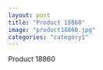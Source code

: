 ```yaml
---
layout: post
title: "Product 18860"
image: "product18860.jpg"
categories: "category1"
---
```

Product 18860
